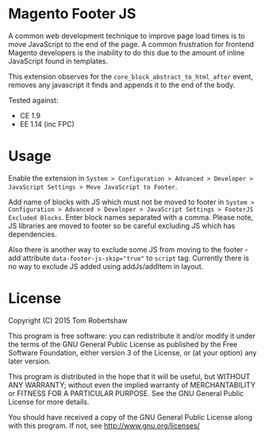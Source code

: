 # Magento Footer JS

A common web development technique to improve page load times is to move JavaScript to the end of the page.  A common frustration for frontend Magento developers is the inability to do this due to the amount of inline JavaScript found in templates.

This extension observes for the `core_block_abstract_to_html_after` event, removes any javascript it finds and appends it to the end of the body.

Tested against:

- CE 1.9
- EE 1.14 (inc FPC)

# Usage

Enable the extension in `System > Configuration > Advanced > Developer > JavaScript Settings > Move JavaScript to Footer`.

Add name of blocks with JS which must not be moved to footer in `System > Configuration > Advanced > Developer > JavaScript Settings > FooterJS Excluded Blocks`.
Enter block names separated with a comma. Please note, JS libraries are moved to footer so be careful excluding JS which has dependencies.

Also there is another way to exclude some JS from moving to the footer - add attribute `data-footer-js-skip="true"` to `script` tag.
Currently there is no way to exclude JS added using addJs/addItem in layout.

# License

Copyright (C) 2015 Tom Robertshaw

This program is free software: you can redistribute it and/or modify it under the terms of the GNU General Public License as published by the Free Software Foundation, either version 3 of the License, or (at your option) any later version.

This program is distributed in the hope that it will be useful, but WITHOUT ANY WARRANTY; without even the implied warranty of MERCHANTABILITY or FITNESS FOR A PARTICULAR PURPOSE.  See the GNU General Public License for more details.

You should have received a copy of the GNU General Public License along with this program.  If not, see <http://www.gnu.org/licenses/>
